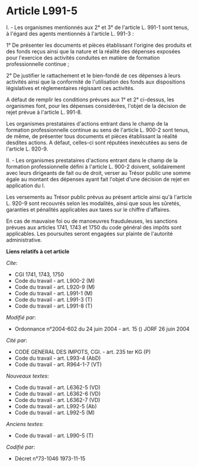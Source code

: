 # Article L991-5

I. - Les organismes mentionnés aux 2° et 3° de l'article L. 991-1 sont tenus, à l'égard des agents mentionnés à l'article L.
991-3 :

1° De présenter les documents et pièces établissant l'origine des produits et des fonds reçus ainsi que la nature et la
réalité des dépenses exposées pour l'exercice des activités conduites en matière de formation professionnelle continue ;

2° De justifier le rattachement et le bien-fondé de ces dépenses à leurs activités ainsi que la conformité de l'utilisation
des fonds aux dispositions législatives et réglementaires régissant ces activités.

A défaut de remplir les conditions prévues aux 1° et 2° ci-dessus, les organismes font, pour les dépenses considérées,
l'objet de la décision de rejet prévue à l'article L. 991-8.

Les organismes prestataires d'actions entrant dans le champ de la formation professionnelle continue au sens de l'article L.
900-2 sont tenus, de même, de présenter tous documents et pièces établissant la réalité desdites actions. A défaut, celles-ci
sont réputées inexécutées au sens de l'article L. 920-9.

II. - Les organismes prestataires d'actions entrant dans le champ de la formation professionnelle défini à l'article L. 900-2
doivent, solidairement avec leurs dirigeants de fait ou de droit, verser au Trésor public une somme égale au montant des
dépenses ayant fait l'objet d'une décision de rejet en application du I.

Les versements au Trésor public prévus au présent article ainsi qu'à l'article L. 920-9 sont recouvrés selon les modalités,
ainsi que sous les sûretés, garanties et pénalités applicables aux taxes sur le chiffre d'affaires.

En cas de mauvaise foi ou de manoeuvres frauduleuses, les sanctions prévues aux articles 1741, 1743 et 1750 du code général
des impôts sont applicables. Les poursuites seront engagées sur plainte de l'autorité administrative.

**Liens relatifs à cet article**

_Cite_:

  - CGI 1741, 1743, 1750
  - Code du travail - art. L900-2 (M)
  - Code du travail - art. L920-9 (M)
  - Code du travail - art. L991-1 (M)
  - Code du travail - art. L991-3 (T)
  - Code du travail - art. L991-8 (T)

_Modifié par_:

  - Ordonnance n°2004-602 du 24 juin 2004 - art. 15 () JORF 26 juin 2004

_Cité par_:

  - CODE GENERAL DES IMPOTS, CGI. - art. 235 ter KG (P)
  - Code du travail - art. L993-4 (AbD)
  - Code du travail - art. R964-1-7 (VT)

_Nouveaux textes_:

  - Code du travail - art. L6362-5 (VD)
  - Code du travail - art. L6362-6 (VD)
  - Code du travail - art. L6362-7 (VD)
  - Code du travail - art. L992-5 (Ab)
  - Code du travail - art. L992-5 (M)

_Anciens textes_:

  - Code du travail - art. L990-5 (T)

_Codifié par_:

  - Décret n°73-1046 1973-11-15
